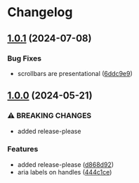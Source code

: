 # Changelog

## [1.0.1](https://github.com/limbo-works/Limbo.Nuxt.CustomScrollbar/compare/v1.0.0...v1.0.1) (2024-07-08)

### Bug Fixes

-   scrollbars are presentational ([6ddc9e9](https://github.com/limbo-works/Limbo.Nuxt.CustomScrollbar/commit/6ddc9e99962220cd3cc336a2a2cd4487bf1b6ee4))

## [1.0.0](https://github.com/limbo-works/Limbo.Nuxt.CustomScrollbar/compare/0.1.1...v1.0.0) (2024-05-21)

### ⚠ BREAKING CHANGES

-   added release-please

### Features

-   added release-please ([d868d92](https://github.com/limbo-works/Limbo.Nuxt.CustomScrollbar/commit/d868d92b175c4bee5051cac4ca63670bab7ddd93))
-   aria labels on handles ([444c1ce](https://github.com/limbo-works/Limbo.Nuxt.CustomScrollbar/commit/444c1ce8af7ad2a35f86821fdc32dc227bf84a93))

